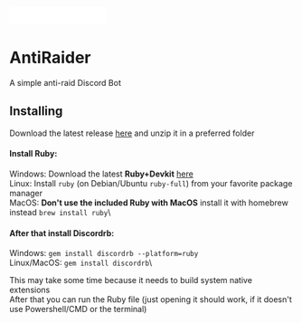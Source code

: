 ![AntiRaider](https://raw.githubusercontent.com/Fossium-Team/AntiRaider/main/images/AntiRaider_Full_White.png)
# AntiRaider
A simple anti-raid Discord Bot

## Installing
Download the latest release [here](https://github/Fossium-Team/AntiRaider/releases/latest) and unzip it in a preferred folder
#### Install Ruby:
  Windows: Download the latest **Ruby+Devkit** [here](https://rubyinstaller.org/downloads/)\
  Linux: Install `ruby` (on Debian/Ubuntu `ruby-full`) from your favorite package manager\
  MacOS: **Don't use the included Ruby with MacOS** install it with homebrew instead `brew install ruby`\
#### After that install Discordrb:
  Windows: `gem install discordrb --platform=ruby`\
  Linux/MacOS: `gem install discordrb`\
 
This may take some time because it needs to build system native extensions\
After that you can run the Ruby file (just opening it should work, if it doesn't use Powershell/CMD or the terminal)
